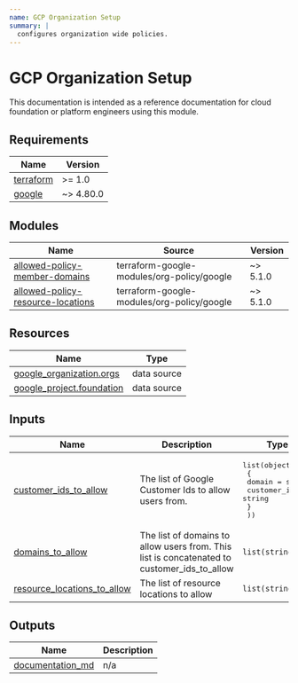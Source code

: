 ```yaml
---
name: GCP Organization Setup
summary: |
  configures organization wide policies.
---
```


# GCP Organization Setup

This documentation is intended as a reference documentation for cloud foundation or platform engineers using this module.
  
<!-- BEGIN_TF_DOCS -->
## Requirements

| Name | Version |
|------|---------|
| <a name="requirement_terraform"></a> [terraform](#requirement\_terraform) | >= 1.0 |
| <a name="requirement_google"></a> [google](#requirement\_google) | ~> 4.80.0 |

## Modules

| Name | Source | Version |
|------|--------|---------|
| <a name="module_allowed-policy-member-domains"></a> [allowed-policy-member-domains](#module\_allowed-policy-member-domains) | terraform-google-modules/org-policy/google | ~> 5.1.0 |
| <a name="module_allowed-policy-resource-locations"></a> [allowed-policy-resource-locations](#module\_allowed-policy-resource-locations) | terraform-google-modules/org-policy/google | ~> 5.1.0 |

## Resources

| Name | Type |
|------|------|
| [google_organization.orgs](https://registry.terraform.io/providers/hashicorp/google/latest/docs/data-sources/organization) | data source |
| [google_project.foundation](https://registry.terraform.io/providers/hashicorp/google/latest/docs/data-sources/project) | data source |

## Inputs

| Name | Description | Type | Default | Required |
|------|-------------|------|---------|:--------:|
| <a name="input_customer_ids_to_allow"></a> [customer\_ids\_to\_allow](#input\_customer\_ids\_to\_allow) | The list of Google Customer Ids to allow users from. | <pre>list(object(<br>    {<br>      domain      = string<br>      customer_id = string<br>    }<br>  ))</pre> | `[]` | no |
| <a name="input_domains_to_allow"></a> [domains\_to\_allow](#input\_domains\_to\_allow) | The list of domains to allow users from. This list is concatenated to customer\_ids\_to\_allow | `list(string)` | n/a | yes |
| <a name="input_resource_locations_to_allow"></a> [resource\_locations\_to\_allow](#input\_resource\_locations\_to\_allow) | The list of resource locations to allow | `list(string)` | n/a | yes |

## Outputs

| Name | Description |
|------|-------------|
| <a name="output_documentation_md"></a> [documentation\_md](#output\_documentation\_md) | n/a |
<!-- END_TF_DOCS -->